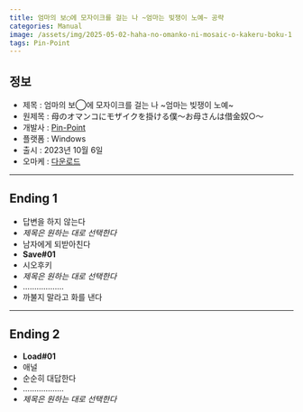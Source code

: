 ```yaml
---
title: 엄마의 보◯에 모자이크를 걸는 나 ~엄마는 빚쟁이 노예~ 공략
categories: Manual
image: /assets/img/2025-05-02-haha-no-omanko-ni-mosaic-o-kakeru-boku-1.webp
tags: Pin-Point
---
```


## 정보

* 제목 : 엄마의 보◯에 모자이크를 걸는 나 ~엄마는 빚쟁이 노예~
* 원제목 : 母のオマンコにモザイクを掛ける僕～お母さんは借金奴○～
* 개발사 : [Pin-Point](/tags/pin-point)
* 플랫폼 : Windows
* 출시 : 2023년 10월 6일
* 오마케 : [다운로드](/assets/omake/haha-no-omanko-ni-mosaic-o-kakeru-boku.zip)

---

## Ending 1

* 답변을 하지 않는다
* *제목은 원하는 대로 선택한다*
* 남자에게 되받아친다
* **Save#01**
* 시오후키
* *제목은 원하는 대로 선택한다*
* ………………
* 까불지 말라고 화를 낸다

---

## Ending 2

* **Load#01**
* 애널
* 순순히 대답한다
* ………………
* *제목은 원하는 대로 선택한다*
